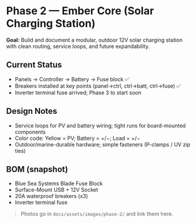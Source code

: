 # Phase 2 — Ember Core (Solar Charging Station)

**Goal:** Build and document a modular, outdoor 12V solar charging station with clean routing, service loops, and future expandability.

## Current Status
- Panels → Controller → Battery → Fuse block ✅
- Breakers installed at key points (panel→ctrl, ctrl→batt, ctrl→fuse) ✅
- Inverter terminal fuse arrived; Phase 3 to start soon

## Design Notes
- Service loops for PV and battery wiring; tight runs for board-mounted components
- Color code: Yellow = PV; Battery = +/−; Load = +/−
- Outdoor/marine-durable hardware; simple fasteners (P-clamps / UV zip ties)

## BOM (snapshot)
- Blue Sea Systems Blade Fuse Block
- Surface-Mount USB + 12V Socket
- 20A waterproof breakers (x3)
- Inverter terminal fuse

> Photos go in `docs/assets/images/phase-2/` and link them here.
